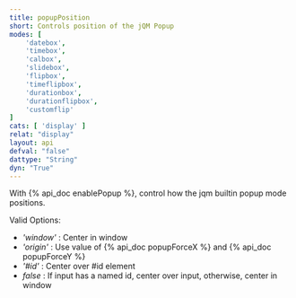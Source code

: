 ```yaml
---
title: popupPosition
short: Controls position of the jQM Popup
modes: [
	'datebox',
	'timebox',
	'calbox',
	'slidebox',
	'flipbox',
	'timeflipbox',
	'durationbox',
	'durationflipbox',
	'customflip'
]
cats: [ 'display' ]
relat: "display"
layout: api
defval: "false"
dattype: "String"
dyn: "True"
---
```


With {% api_doc enablePopup %}, control how the jqm builtin popup mode positions. 

Valid Options:

 - *'window'* : Center in window
 - *'origin'* : Use value of {% api_doc popupForceX %} and {% api_doc popupForceY %}
 - *'#id'* : Center over #id element
 - *false* : If input has a named id, center over input, otherwise, center in window
